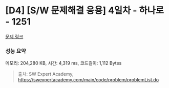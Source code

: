 # [D4] [S/W 문제해결 응용] 4일차 - 하나로 - 1251 

[문제 링크](https://swexpertacademy.com/main/code/problem/problemDetail.do?contestProbId=AV15StKqAQkCFAYD) 

### 성능 요약

메모리: 204,280 KB, 시간: 4,319 ms, 코드길이: 1,112 Bytes



> 출처: SW Expert Academy, https://swexpertacademy.com/main/code/problem/problemList.do